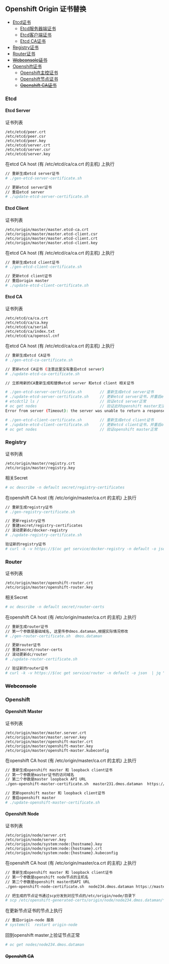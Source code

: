 ## Openshift Origin 证书替换
  - [Etcd证书](#etcd)
    + [Etcd服务器端证书](#etcd-server)
    + [Etcd客户端证书](#etcd-client)
    + [Etcd CA证书](#etcd-ca)
  - [Registry证书](#registry)
  - [Router证书](#router)
  - [~~Webconsole证书~~](#webconsole)
  - [Openshift证书](#openshift)
    + [Openshift主控证书](#openshift-master)
    + [Openshift节点证书](#openshift-node)
    + ~~[Openshift CA证书](#openshift-ca)~~

### Etcd

#### Etcd Server

证书列表
```liquid
/etc/etcd/peer.crt
/etc/etcd/peer.csr
/etc/etcd/peer.key
/etc/etcd/server.crt
/etc/etcd/server.csr
/etc/etcd/server.key
```

在etcd CA host (有 /etc/etcd/ca/ca.crt 的主机) 上执行
```bash
// 重新生成etcd server证书
# ./gen-etcd-server-certificate.sh

// 更新etcd server证书
// 重启etcd server
# ./update-etcd-server-certificate.sh
```

#### Etcd Client

证书列表
```liquid
/etc/origin/master/master.etcd-ca.crt
/etc/origin/master/master.etcd-client.csr
/etc/origin/master/master.etcd-client.crt
/etc/origin/master/master.etcd-client.key
```

在etcd CA host (有 /etc/etcd/ca/ca.crt 的主机) 上执行
```bash
// 重新生成etcd client证书
# ./gen-etcd-client-certificate.sh

// 更新etcd client证书
// 重启origin master
# ./update-etcd-client-certificate.sh 
```

#### Etcd CA

证书列表
```liquid
/etc/etcd/ca/ca.crt
/etc/etcd/ca/ca.key
/etc/etcd/ca/serial
/etc/etcd/ca/index.txt
/etc/etcd/ca/openssl.cnf
```

在etcd CA host (有 /etc/etcd/ca/ca.crt 的主机) 上执行
```bash
// 重新生成etcd CA证书
# ./gen-etcd-ca-certificate.sh

// 更新etcd CA证书 (注意这里没有重启etcd server)
# ./update-etcd-ca-certificate.sh

// 立即用新的CA重新生成和替换etcd server 和etcd client 相关证书

# ./gen-etcd-server-certificate.sh        // 重新生成etcd server证书
# ./update-etcd-server-certificate.sh     // 更新etcd server证书，并重启etcd server
# etcdctl2 ls /                           // 验证etcd server正常
# oc get nodes                            // 验证此时openshift master无法访问etcd server
Error from server (Timeout): the server was unable to return a response in the time allotted, but may still be processing the request (get nodes)

# ./gen-etcd-client-certificate.sh        // 重新生成etcd client证书
# ./update-etcd-client-certificate.sh     // 更新etcd client证书，并重启origin master
# oc get nodes                            // 验证openshift master正常
```

### Registry

证书列表
```liquid
/etc/origin/master/registry.crt
/etc/origin/master/registry.key
```

相关Secret
```bash
# oc describe -n default secret/registry-certificates
```

在openshift CA host (有 /etc/origin/master/ca.crt 的主机) 上执行
```bash
// 重新生成registry证书
# ./gen-registry-certificate.sh

// 更新registry证书
// 重建secret/registry-certificates
// 滚动更新dc/docker-registry
# ./update-registry-certificate.sh         

验证新的registry证书
# curl -k -v https://$(oc get service/docker-registry -n default -o json  | jq ".spec.clusterIP" | tr -d '"'):5000
```

### Router

证书列表
```liquid
/etc/origin/master/openshift-router.crt
/etc/origin/master/openshift-router.key
```

相关Secret
```bash
# oc describe -n default secret/router-certs
```

在openshift CA host (有 /etc/origin/master/ca.crt 的主机) 上执行
```bash
// 重新生成router证书 
// 第一个参数是基础域名, 这里传参dmos.dataman,根据实际情况修改
# ./gen-router-certificate.sh  dmos.dataman     

// 更新router证书
// 重建secret/router-certs
// 滚动更新dc/router
# ./update-router-certificate.sh                

// 验证新的router证书
# curl -k -v https://$(oc get service/router -n default -o json  | jq ".spec.clusterIP" | tr -d '"'):443
```

### ~~Webconsole~~

### Openshift

#### Openshift Master 

证书列表
```liquid
/etc/origin/master/master.server.crt
/etc/origin/master/master.server.key
/etc/origin/master/openshift-master.crt
/etc/origin/master/openshift-master.key
/etc/origin/master/openshift-master.kubeconfig
```

在openshift CA host (有 /etc/origin/master/ca.crt 的主机) 上执行
```bash
// 重新生成openshift master 和 loopback client证书
// 第一个参数是master证书的访问域名
// 第二个参数是master loopback API URL
./gen-openshift-master-certificate.sh  master231.dmos.dataman  https://master231.dmos.dataman:8443   

// 更新openshift master 和 loopback client证书
// 重启openshift master
# ./update-openshift-master-certificate.sh
```

#### Openshift Node

证书列表
```liquid
/etc/origin/node/server.crt
/etc/origin/node/server.key
/etc/origin/node/system:node:{hostname}.key
/etc/origin/node/system:node:{hostname}.crt
/etc/origin/node/system:node:{hostname}.kubeconfig
```

在openshift CA host (有 /etc/origin/master/ca.crt 的主机) 上执行
```bash
// 重新生成openshift master 和 loopback client证书
// 第一个参数是openshift node节点的主机名
// 第二个参数是openshift master的API URL
./gen-openshift-node-certificate.sh  node234.dmos.dataman https://master231.dmos.dataman:8443

// 把生成的节点证书通过scp分发到对应节点的/etc/origin/node/目录下
# scp /etc/openshift-generated-certs/origin/node/node234.dmos.dataman/* root@node234.dmos.dataman:/etc/origin/node/
```

在更新节点证书的节点上执行
```bash
// 重启origin-node 服务
# systemctl  restart origin-node
```

回到openshift master上验证节点正常
```bash
# oc get nodes/node234.dmos.dataman
```

#### ~~Openshift CA~~
